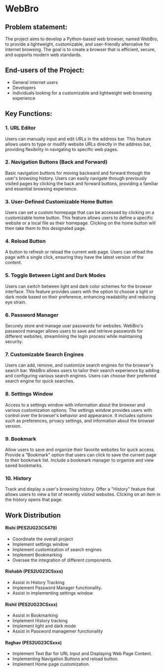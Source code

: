 # WebBro


## Problem statement: 
The project aims to develop a Python-based web browser, named WebBro, to provide a lightweight, customizable, and user-friendly alternative for internet browsing. The goal is to create a browser that is efficient, secure, and supports modern web standards.

## End-users of the Project:
- General internet users
- Developers
- Individuals looking for a customizable and lightweight web browsing experience

## Key Functions:

### 1. URL Editor
Users can manually input and edit URLs in the address bar.
This feature allows users to type or modify website URLs directly in the address bar, providing flexibility in navigating to specific web pages.

### 2. Navigation Buttons (Back and Forward)
Basic navigation buttons for moving backward and forward through the user's browsing history.
Users can easily navigate through previously visited pages by clicking the back and forward buttons, providing a familiar and essential browsing experience.

### 3. User-Defined Customizable Home Button
Users can set a custom homepage that can be accessed by clicking on a customizable home button.
This feature allows users to define a specific website or a local file as their homepage. Clicking on the home button will then take them to this designated page.

### 4. Reload Button
A button to refresh or reload the current web page.
Users can reload the page with a single click, ensuring they have the latest version of the content.

### 5. Toggle Between Light and Dark Modes
Users can switch between light and dark color schemes for the browser interface.
This feature provides users with the option to choose a light or dark mode based on their preference, enhancing readability and reducing eye strain.

### 6. Password Manager
Securely store and manage user passwords for websites.
WebBro's password manager allows users to save and retrieve passwords for different websites, streamlining the login process while maintaining security.

### 7. Customizable Search Engines
Users can add, remove, and customize search engines for the browser's search bar.
WebBro allows users to tailor their search experience by adding and configuring various search engines. Users can choose their preferred search engine for quick searches.

### 8. Settings Window
Access to a settings window with information about the browser and various customization options.
The settings window provides users with control over the browser's behavior and appearance. It includes options such as preferences, privacy settings, and information about the browser version.

### 9. Bookmark
Allow users to save and organize their favorite websites for quick access.
Provide a "Bookmark" option that users can click to save the current page to their bookmark list. Include a bookmark manager to organize and view saved bookmarks.

### 10. History
Track and display a user's browsing history.
Offer a "History" feature that allows users to view a list of recently visited websites. Clicking on an item in the history opens that page.

## Work Distribution

#### Rishi (PES2UG23CS479)

- Coordinate the overall project
- Implement settings window
- Implement customization of search engines
- Implement Bookmarking
- Oversee the integration of different components.

#### Rishabh (PES2UG23CSxxx)

- Assist in History Tracking
- Implement Password Manager functionality.
- Assist in implementing settings window

#### Rishil (PES2UG23CSxxx)

- Assist in Bookmarking
- Implement History tracking
- Implement light and dark mode
- Assist in Password managemer functionality

#### Raghav (PES2UG23CSxxx)

- Implement Text Bar for URL Input and Displaying Web Page Content.
- Implementing Navigation Buttons and reload button.
- Implement Home page customization.
